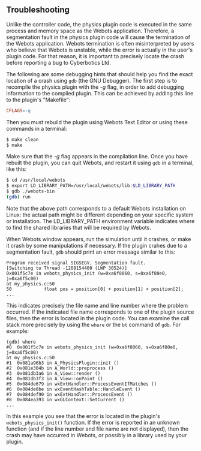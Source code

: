 ## Troubleshooting

Unlike the controller code, the physics plugin code is executed in the same
process and memory space as the Webots application. Therefore, a segmentation
fault in the physics plugin code will cause the termination of the Webots
application. Webots termination is often misinterpreted by users who believe
that Webots is unstable, while the error is actually in the user's plugin code.
For that reason, it is important to precisely locate the crash before reporting
a bug to Cyberbotics Ltd.

The following are some debugging hints that should help you find the exact
location of a crash using `gdb` (the GNU Debugger). The first step is to
recompile the physics plugin with the *-g* flag, in order to add debugging
information to the compiled plugin. This can be achieved by adding this line to
the plugin's "Makefile":

```makefile
CFLAGS=-g
```

Then you must rebuild the plugin using Webots Text Editor or using these
commands in a terminal:

```sh
$ make clean
$ make
```

Make sure that the *-g* flag appears in the compilation line. Once you have
rebuilt the plugin, you can quit Webots, and restart it using `gdb` in a
terminal, like this:

```sh
$ cd /usr/local/webots
$ export LD_LIBRARY_PATH=/usr/local/webots/lib:$LD_LIBRARY_PATH
$ gdb ./webots-bin
(gdb) run
```

Note that the above path corresponds to a default Webots installation on Linux:
the actual path might be different depending on your specific system or
installation. The LD\_LIBRARY\_PATH environment variable indicates where to find
the shared libraries that will be required by Webots.

When Webots window appears, run the simulation until it crashes, or make it
crash by some manipulations if necessary. If the plugin crahes due to a
segmentation fault, `gdb` should print an error message similar to this:

```
Program received signal SIGSEGV, Segmentation fault.
[Switching to Thread -1208154400 (LWP 30524)]
0x001f5c7e in webots_physics_init (w=0xa6f8060, s=0xa6f80e0, j=0xa6f5c00)
at my_physics.c:50
50            float pos = position[0] + position[1] + position[2];
...
```

This indicates precisely the file name and line number where the problem
occurred. If the indicated file name corresponds to one of the plugin source
files, then the error is located in the plugin code. You can examine the call
stack more precisely by using the `where` or the `bt` command of `gdb`. For
example:

```
(gdb) where
#0  0x001f5c7e in webots_physics_init (w=0xa6f8060, s=0xa6f80e0, j=0xa6f5c00)
at my_physics.c:50
#1  0x081a96b3 in A_PhysicsPlugin::init ()
#2  0x081e304b in A_World::preprocess ()
#3  0x081db3a6 in A_View::render ()
#4  0x081db3f3 in A_View::onPaint ()
#5  0x084de679 in wxEvtHandler::ProcessEventIfMatches ()
#6  0x084de8be in wxEventHashTable::HandleEvent ()
#7  0x084def90 in wxEvtHandler::ProcessEvent ()
#8  0x084ea393 in wxGLContext::SetCurrent ()
...
```

In this example you see that the error is located in the plugin's
`webots_physics_init()` function. If the error is reported in an unknown
function (and if the line number and file name are not displayed), then the
crash may have occurred in Webots, or possibly in a library used by your plugin.
